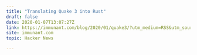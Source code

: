 ```yaml
---
title: "Translating Quake 3 into Rust"
draft: false
date: 2020-01-07T13:07:27Z
link: https://immunant.com/blog/2020/01/quake3/?utm_medium=RSS&utm_source=hune
site: immunant.com
topic: Hacker News  

---
```

